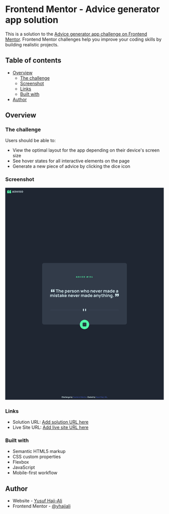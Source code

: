 # Frontend Mentor - Advice generator app solution

This is a solution to the [Advice generator app challenge on Frontend Mentor](https://www.frontendmentor.io/challenges/advice-generator-app-QdUG-13db). Frontend Mentor challenges help you improve your coding skills by building realistic projects.

## Table of contents

- [Overview](#overview)
  - [The challenge](#the-challenge)
  - [Screenshot](#screenshot)
  - [Links](#links)
  - [Built with](#built-with)
- [Author](#author)

## Overview

### The challenge

Users should be able to:

- View the optimal layout for the app depending on their device's screen size
- See hover states for all interactive elements on the page
- Generate a new piece of advice by clicking the dice icon

### Screenshot

![](./images/screenshot.png)

### Links

- Solution URL: [Add solution URL here](https://www.frontendmentor.io/solutions/advice-generator-app-VB0JTlWYyG)
- Live Site URL: [Add live site URL here](https://yh-adviso.vercel.app)

### Built with

- Semantic HTML5 markup
- CSS custom properties
- Flexbox
- JavaScript
- Mobile-first workflow

## Author

- Website - [Yusuf Haji-Ali](https://www.yhajiali.vercel.app)
- Frontend Mentor - [@yhajiali](https://www.frontendmentor.io/profile/yhajiali)

